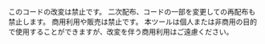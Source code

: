 このコードの改変は禁止です。
二次配布、コードの一部を変更しての再配布も禁止します。
商用利用や販売は禁止です。
本ツールは個人または非商用の目的で使用することができますが、改変を伴う商用利用はご遠慮ください。

